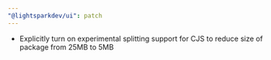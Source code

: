 ```yaml
---
"@lightsparkdev/ui": patch
---
```


- Explicitly turn on experimental splitting support for CJS to reduce size of package from 25MB to 5MB
